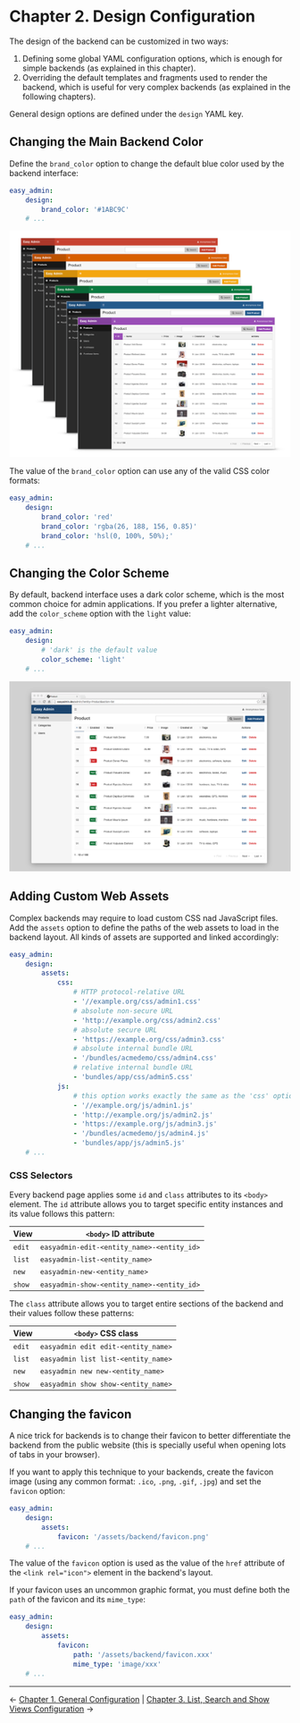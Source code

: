Chapter 2. Design Configuration
===============================

The design of the backend can be customized in two ways:

  1. Defining some global YAML configuration options, which is enough for simple
     backends (as explained in this chapter).
  2. Overriding the default templates and fragments used to render the backend,
     which is useful for very complex backends (as explained in the following
     chapters).

General design options are defined under the `design` YAML key.

Changing the Main Backend Color
-------------------------------

Define the `brand_color` option to change the default blue color used by the
backend interface:

```yaml
easy_admin:
    design:
        brand_color: '#1ABC9C'
    # ...
```

![Using a custom brand color in the backend](../images/easyadmin-design-brand-color.png)

The value of the `brand_color` option can use any of the valid CSS color formats:

```yaml
easy_admin:
    design:
        brand_color: 'red'
        brand_color: 'rgba(26, 188, 156, 0.85)'
        brand_color: 'hsl(0, 100%, 50%);'
    # ...
```

Changing the Color Scheme
-------------------------

By default, backend interface uses a dark color scheme, which is the most common
choice for admin applications. If you prefer a lighter alternative, add the
`color_scheme` option with the `light` value:

```yaml
easy_admin:
    design:
        # 'dark' is the default value
        color_scheme: 'light'
    # ...
```

![The default backend homepage using the light color scheme](../images/easyadmin-design-color-scheme-light.png)

Adding Custom Web Assets
------------------------

Complex backends may require to load custom CSS nad JavaScript files. Add the
`assets` option to define the paths of the web assets to load in the backend
layout. All kinds of assets are supported and linked accordingly:

```yaml
easy_admin:
    design:
        assets:
            css:
                # HTTP protocol-relative URL
                - '//example.org/css/admin1.css'
                # absolute non-secure URL
                - 'http://example.org/css/admin2.css'
                # absolute secure URL
                - 'https://example.org/css/admin3.css'
                # absolute internal bundle URL
                - '/bundles/acmedemo/css/admin4.css'
                # relative internal bundle URL
                - 'bundles/app/css/admin5.css'
            js:
                # this option works exactly the same as the 'css' option
                - '//example.org/js/admin1.js'
                - 'http://example.org/js/admin2.js'
                - 'https://example.org/js/admin3.js'
                - '/bundles/acmedemo/js/admin4.js'
                - 'bundles/app/js/admin5.js'
    # ...
```

### CSS Selectors

Every backend page applies some `id` and `class` attributes to its `<body>`
element. The `id` attribute allows you to target specific entity instances and
its value follows this pattern:

| View   | `<body>` ID attribute
| ------ | --------------------------------------------------------------------
| `edit` | `easyadmin-edit-<entity_name>-<entity_id>`
| `list` | `easyadmin-list-<entity_name>`
| `new`  | `easyadmin-new-<entity_name>`
| `show` | `easyadmin-show-<entity_name>-<entity_id>`

The `class` attribute allows you to target entire sections of the backend and
their values follow these patterns:

| View   | `<body>` CSS class
| ------ | --------------------------------------------------------------------
| `edit` | `easyadmin edit edit-<entity_name>`
| `list` | `easyadmin list list-<entity_name>`
| `new`  | `easyadmin new new-<entity_name>`
| `show` | `easyadmin show show-<entity_name>`

Changing the favicon
--------------------

A nice trick for backends is to change their favicon to better differentiate
the backend from the public website (this is specially useful when opening lots
of tabs in your browser).

If you want to apply this technique to your backends, create the favicon image
(using any common format: `.ico`, `.png`, `.gif`, `.jpg`) and set the `favicon`
option:

```yaml
easy_admin:
    design:
        assets:
            favicon: '/assets/backend/favicon.png'
    # ...
```

The value of the `favicon` option is used as the value of the `href` attribute
of the `<link rel="icon">` element in the backend's layout.

If your favicon uses an uncommon graphic format, you must define both the `path`
of the favicon and its `mime_type`:

```yaml
easy_admin:
    design:
        assets:
            favicon:
                path: '/assets/backend/favicon.xxx'
                mime_type: 'image/xxx'
    # ...
```

-------------------------------------------------------------------------------

&larr; [Chapter 1. General Configuration](1-general-configuration.md)  |  [Chapter 3. List, Search and Show Views Configuration](3-list-search-show-configuration.md) &rarr;
